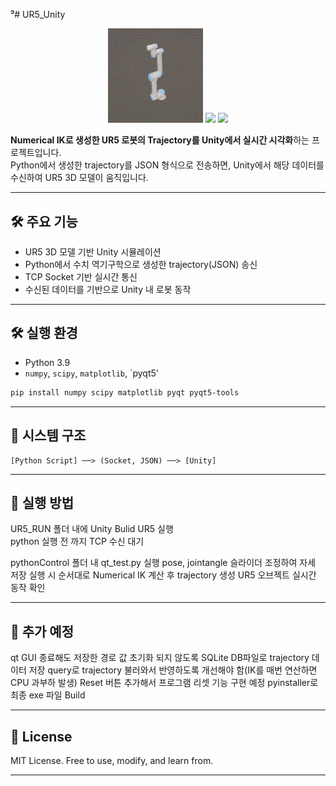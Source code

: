 ⁹# UR5_Unity
<p align="center">
  <img src="UR5.gif" width="30%">
  <img src="UR5_2.gif" width="30%">
  <img src="UR5_3.gif" width="30%">
</p>

**Numerical IK로 생성한 UR5 로봇의 Trajectory를  Unity에서 실시간 시각화**하는 프로젝트입니다.  
Python에서 생성한 trajectory를 JSON 형식으로 전송하면, Unity에서 해당 데이터를 수신하여 UR5 3D 모델이 움직입니다.

---

## 🛠 주요 기능

- UR5 3D 모델 기반 Unity 시뮬레이션
- Python에서 수치 역기구학으로 생성한 trajectory(JSON) 송신
- TCP Socket 기반 실시간 통신
- 수신된 데이터를 기반으로 Unity 내 로봇 동작

---

## 🛠️ 실행 환경

* Python 3.9
* `numpy`, `scipy`, `matplotlib`, `pyqt5'

```bash
pip install numpy scipy matplotlib pyqt pyqt5-tools
```
---

## 🔧 시스템 구조

```text
[Python Script] ──> (Socket, JSON) ──> [Unity]
```
---

## 🚀 실행 방법
UR5_RUN 폴더 내에 Unity Bulid UR5 실행   
python 실행 전 까지 TCP 수신 대기

pythonControl 폴더 내 qt_test.py 실행
pose, jointangle 슬라이더 조정하여 자세 저장
실행 시 순서대로 Numerical IK 계산 후 trajectory 생성
UR5 오브젝트 실시간 동작 확인

---

## 📌 추가 예정

qt GUI 종료해도 저장한 경로 값 초기화 되지 않도록 SQLite DB파일로 trajectory 데이터 저장
query로 trajectory 불러와서 반영하도록 개선해야 함(IK를 매번 연산하면 CPU 과부하 발생)
Reset 버튼 추가해서 프로그램 리셋 기능 구현 예정
pyinstaller로 최종 exe 파일 Build

---

## 🔗 License

MIT License. Free to use, modify, and learn from.

---
